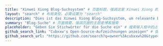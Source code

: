 ```yaml
---
title: "Xinwei Xiong Blog-Suchsystem" # 页面标题，强调这是 Xinwei Xiong 的博客搜索系统
layout: "search" # 布局类型，必需设置为 "search"
description: "Dies ist das Xinwei Xiong Blog-Suchsystem, um relevante Blog-Inhalte zu finden" # 页面描述，介绍了页面的用途和功能
summary: "Blog-Suche" # 页面摘要，强调页面的主题是博客搜索
placeholder: "Geben Sie Stichwörter für die Suche ein" # 搜索输入框中的占位符文本，提醒用户输入关键词
github_search_link: "Cubxxw's Open-Source-Aufzeichnungen anzeigen" # 提供链接到 cubxxw 的 GitHub 开源记录的选项
github_search_url: "https://github.com/search?q=owner%3Acubxxw%20&type=code" # 实际链接到 cubxxw 的 GitHub 开源记录的 URL
---
```

